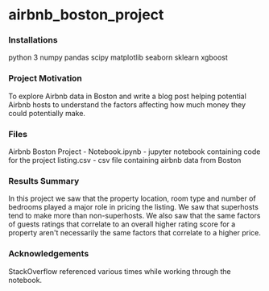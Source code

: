 # airbnb_boston_project

### Installations
python 3
numpy
pandas
scipy
matplotlib
seaborn
sklearn
xgboost

### Project Motivation
To explore Airbnb data in Boston and write a blog post helping potential Airbnb hosts to understand the factors affecting how much money they could potentially make.

### Files
Airbnb Boston Project - Notebook.ipynb - jupyter notebook containing code for the project
listing.csv - csv file containing airbnb data from Boston

### Results Summary 
In this project we saw that the property location, room type and number of bedrooms played a major role in pricing the listing. We saw that superhosts tend to make more than non-superhosts. We also saw that the same factors of guests ratings that correlate to an overall higher rating score for a property aren't necessarily the same factors that correlate to a higher price.

### Acknowledgements
StackOverflow referenced various times while working through the notebook.

